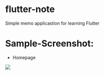 # flutter-note
 Simple memo applicastion for learning Flutter
# Sample-Screenshot:
* Homepage
<img src="[https://your-image-url.type](https://user-images.githubusercontent.com/69668411/200791185-1c43458b-d97f-40c0-9e6e-0fd5aafecafd.png)">

